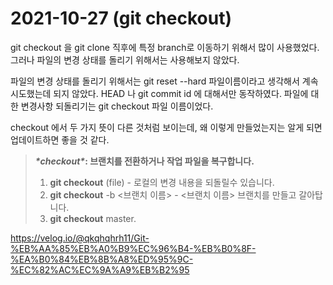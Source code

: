 # 2021-10-27 (git checkout)

git checkout 을 git clone 직후에 특정 branch로 이동하기 위해서 많이 사용했었다. 그러나 파일의 변경 상태를 돌리기 위해서는 사용해보지 않았다.

파일의 변경 상태를 돌리기 위해서는 git reset --hard 파일이름이라고 생각해서 계속 시도했는데 되지 않았다. HEAD 나 git commit id 에 대해서만 동작하였다. 파일에 대한 변경사항 되돌리기는 git checkout 파일 이름이었다. 

checkout 에서 두 가지 뜻이 다른 것처럼 보이는데, 왜 이렇게 만들었는지는 알게 되면 업데이트하면 좋을 것 같다.

> ***\*checkout\**: 브랜치를 전환하거나 작업 파일을 복구합니다.**
>
> 1. **git checkout** (file) - 로컬의 변경 내용을 되돌릴수 있습니다.
> 2. **git checkout** -b <브랜치 이름> - <브랜치 이름> 브랜치를 만들고 갈아탑니다.
> 3. **git checkout** master.

https://velog.io/@qkqhqhrh11/Git-%EB%AA%85%EB%A0%B9%EC%96%B4-%EB%B0%8F-%EA%B0%84%EB%8B%A8%ED%95%9C-%EC%82%AC%EC%9A%A9%EB%B2%95